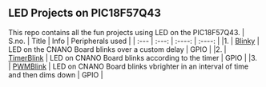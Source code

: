 ## LED Projects on PIC18F57Q43

This repo contains all the fun projects using LED on the PIC18F57Q43.
| S.no. | Title | Info | Peripherals used |
| :--- | :---: | :----: | :----: |
|1. | [Blinky](https://github.com/Metabix/PIC18F57Q43_LED_Examples/tree/main/Blinky.X) | LED on the CNANO Board blinks over a custom delay | GPIO |
|2. | [TimerBlink](https://github.com/Metabix/PIC18F57Q43_LED_Examples/tree/main/TimerBlink.X) | LED on CNANO Board blinks according to the timer | GPIO |
|3. | [PWMBlink](https://github.com/Metabix/PIC18F57Q43_Examples/tree/main/pwmblink.X) | LED on CNANO Board blinks vbrighter in an interval of time and then dims down | GPIO |